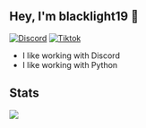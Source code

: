  ## Hey, I'm blacklight19 👋
[![Discord](https://img.shields.io/discord/1095306546549887006?color=blue&label=Discord&logo=discord&style=for-the-badge)](https://discord.gg/9e9mPrTBxn)
[![Tiktok](https://img.shields.io/discord/1095306546549887006?color=blue&label=Discord&logo=discord&style=for-the-badge)](https://discord.gg/9e9mPrTBxn)

- I like working with Discord 
- I like working with Python

 ## Stats
![](https://github-readme-stats.vercel.app/api?username=blacklight19&show_icons=true&theme=dracula)
